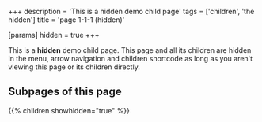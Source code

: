 +++
description = 'This is a hidden demo child page'
tags = ['children', 'the hidden']
title = 'page 1-1-1 (hidden)'

[params]
  hidden = true
+++

This is a **hidden** demo child page. This page and all its children are hidden in the menu, arrow navigation and children shortcode as long as you aren't viewing this page or its children directly.

## Subpages of this page

{{% children showhidden="true" %}}
